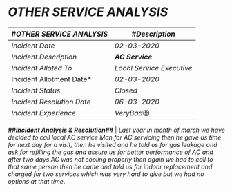 # ***OTHER SERVICE ANALYSIS***
#***OTHER SERVICE ANALYSIS*** | #***Description***
----------------------------|-------------------------
*Incident Date*	                |             *02-03-2020*
*Incident Description*	         |             ***AC Service***
*Incident Alloted To*	          |            *Local Service Executive*
Incident Allotment Date*           |          *02-03-2020*
*Incident Status*                   |        *Closed*
*Incident Resolution Date*	       |       *06-03-2020*    
*Incident Experience*                 |        *VeryBad*😡
	                       
***##Incident Analysis & Resolution##***    |     *Last year in month of march we have decided to call local AC service Man for AC servicing then he gave us time for next day for a visit, then he visited and he told us for gas leakage and ask for refilling the gas and assure us for better performance of AC and after two days AC was not cooling properly then again we had to call to that same person then he came and told us for indoor replacement and charged for two services which was very hard to give but we had no options at that time*.
